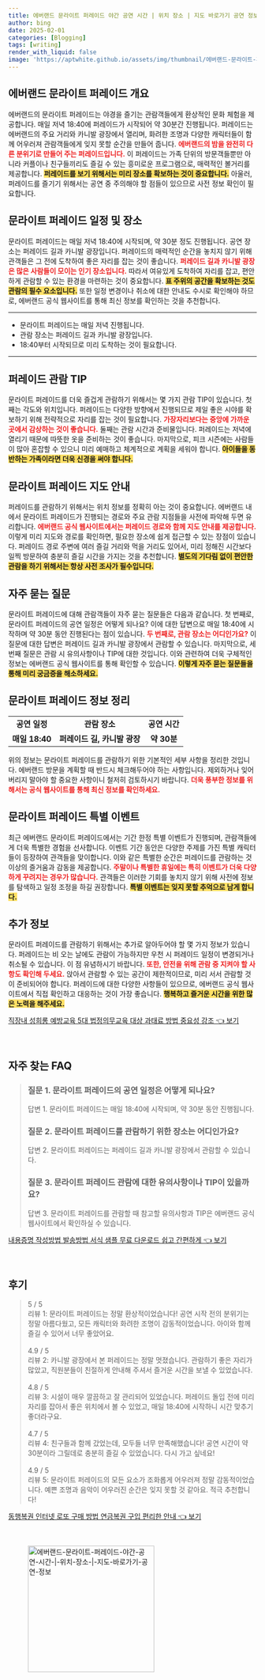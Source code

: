 ```yaml
---
title: 에버랜드 문라이트 퍼레이드 야간 공연 시간 | 위치 장소 | 지도 바로가기 공연 정보
author: bing
date: 2025-02-01
categories: [Blogging]
tags: [writing]
render_with_liquid: false
image: 'https://aptwhite.github.io/assets/img/thumbnail/에버랜드-문라이트-퍼레이드-야간-공연-시간-|-위치-장소-|-지도-바로가기-공연-정보.webp'
---
```



<h2 id='에버랜드_문라이트_퍼레이드_개요'>에버랜드 문라이트 퍼레이드 개요</h2>

<p>에버랜드의 문라이트 퍼레이드는 야경을 즐기는 관람객들에게 환상적인 문화 체험을 제공합니다. 매일 저녁 18:40에 퍼레이드가 시작되어 약 30분간 진행됩니다. 퍼레이드는 에버랜드의 주요 거리와 카니발 광장에서 열리며, 화려한 조명과 다양한 캐릭터들이 함께 어우러져 관람객들에게 잊지 못할 순간을 만들어 줍니다. <b><span style="color: #ee2323;">에버랜드의 밤을 완전히 다른 분위기로 만들어 주는 퍼레이드입니다.</span></b> 이 퍼레이드는 가족 단위의 방문객들뿐만 아니라 커플이나 친구들끼리도 즐길 수 있는 흥미로운 프로그램으로, 매력적인 볼거리를 제공합니다. <b><span style="background-color: #ffe066;">퍼레이드를 보기 위해서는 미리 장소를 확보하는 것이 중요합니다.</span></b> 아울러, 퍼레이드를 즐기기 위해서는 공연 중 주의해야 할 점들이 있으므로 사전 정보 확인이 필요합니다.</p>

<h2 id='문라이트_퍼레이드_일정_및_장소'>문라이트 퍼레이드 일정 및 장소</h2>

<p>문라이트 퍼레이드는 매일 저녁 18:40에 시작되며, 약 30분 정도 진행됩니다. 공연 장소는 퍼레이드 길과 카니발 광장입니다. 퍼레이드의 매력적인 순간을 놓치지 않기 위해 관객들은 그 전에 도착하여 좋은 자리를 잡는 것이 좋습니다. <b><span style="color: #ee2323;">퍼레이드 길과 카니발 광장은 많은 사람들이 모이는 인기 장소입니다.</span></b> 따라서 여유있게 도착하여 자리를 잡고, 편안하게 관람할 수 있는 환경을 마련하는 것이 중요합니다. <b><span style="background-color: #ffe066;">표 주위의 공간을 확보하는 것도 관람의 필수 요소입니다.</span></b> 또한 일정 변경이나 취소에 대한 안내도 수시로 확인해야 하므로, 에버랜드 공식 웹사이트를 통해 최신 정보를 확인하는 것을 추천합니다.</p>

<hr />

<ul>
    <li>문라이트 퍼레이드는 매일 저녁 진행됩니다.</li>
    <li>관람 장소는 퍼레이드 길과 카니발 광장입니다.</li>
    <li>18:40부터 시작되므로 미리 도착하는 것이 필요합니다.</li>
</ul>

<hr />

<h2 id='퍼레이드_관람_TIP'>퍼레이드 관람 TIP</h2>

<p>문라이트 퍼레이드를 더욱 즐겁게 관람하기 위해서는 몇 가지 관람 TIP이 있습니다. 첫째는 각도와 위치입니다. 퍼레이드는 다양한 방향에서 진행되므로 제일 좋은 시야를 확보하기 위해 전략적으로 자리를 잡는 것이 필요합니다. <b><span style="color: #ee2323;">가장자리보다는 중앙에 가까운 곳에서 감상하는 것이 좋습니다.</span></b> 둘째는 관람 시간과 준비물입니다. 퍼레이드는 저녁에 열리기 때문에 따뜻한 옷을 준비하는 것이 좋습니다. 마지막으로, 피크 시즌에는 사람들이 많아 혼잡할 수 있으니 미리 예매하고 체계적으로 계획을 세워야 합니다. <b><span style="background-color: #ffe066;">아이들을 동반하는 가족이라면 더욱 신경을 써야 합니다.</span></b></p>

<h2 id='문라이트_퍼레이드_지도_안내'>문라이트 퍼레이드 지도 안내</h2>

<p>퍼레이드를 관람하기 위해서는 위치 정보를 정확히 아는 것이 중요합니다. 에버랜드 내에서 문라이트 퍼레이드가 진행되는 경로와 주요 관람 지점들을 사전에 파악해 두면 유리합니다. <b><span style="color: #ee2323;">에버랜드 공식 웹사이트에서는 퍼레이드 경로와 함께 지도 안내를 제공합니다.</span></b> 이렇게 미리 지도와 경로를 확인하면, 필요한 장소에 쉽게 접근할 수 있는 장점이 있습니다. 퍼레이드 경로 주변에 여러 즐길 거리와 먹을 거리도 있어서, 미리 정해진 시간보다 일찍 방문하여 충분히 즐길 시간을 가지는 것을 추천합니다. <b><span style="background-color: #ffe066;">별도의 기다림 없이 편안한 관람을 하기 위해서는 항상 사전 조사가 필수입니다.</span></b></p>

<h2 id='자주_묻는_질문'>자주 묻는 질문</h2>

<p>문라이트 퍼레이드에 대해 관람객들이 자주 묻는 질문들은 다음과 같습니다. 첫 번째로, 문라이트 퍼레이드의 공연 일정은 어떻게 되나요? 이에 대한 답변으로 매일 18:40에 시작하며 약 30분 동안 진행된다는 점이 있습니다. <b><span style="color: #ee2323;">두 번째로, 관람 장소는 어디인가요?</span></b> 이 질문에 대한 답변은 퍼레이드 길과 카니발 광장에서 관람할 수 있습니다. 마지막으로, 세 번째 질문은 관람 시 유의사항이나 TIP에 대한 것입니다. 이와 관련하여 더욱 구체적인 정보는 에버랜드 공식 웹사이트를 통해 확인할 수 있습니다. <b><span style="background-color: #ffe066;">이렇게 자주 묻는 질문들을 통해 미리 궁금증을 해소하세요.</span></b></p>

<h2 id='문라이트_퍼레이드_정보_정리'>문라이트 퍼레이드 정보 정리</h2>

<table>
    <tr>
        <td style="text-align: center; height: 17px;"><b>공연 일정</b></td>
        <td style="text-align: center; height: 17px;"><b>관람 장소</b></td>
        <td style="text-align: center; height: 17px;"><b>공연 시간</b></td>
    </tr>
    <tr>
        <td style="text-align: center; height: 17px;"><b>매일 18:40</b></td>
        <td style="text-align: center; height: 17px;"><b>퍼레이드 길, 카니발 광장</b></td>
        <td style="text-align: center; height: 17px;"><b>약 30분</b></td>
    </tr>
</table>

<p>위의 정보는 문라이트 퍼레이드를 관람하기 위한 기본적인 세부 사항을 정리한 것입니다. 에버랜드 방문을 계획할 때 반드시 체크해두어야 하는 사항입니다. 제외하거나 잊어버리지 말아야 할 중요한 사항이니 철저히 검토하시기 바랍니다. <b><span style="color: #ee2323;">더욱 풍부한 정보를 위해서는 공식 웹사이트를 통해 최신 정보를 확인하세요.</span></b></p>

<h2 id='문라이트_퍼레이드_특별_이벤트'>문라이트 퍼레이드 특별 이벤트</h2>

<p>최근 에버랜드 문라이트 퍼레이드에서는 기간 한정 특별 이벤트가 진행되며, 관람객들에게 더욱 특별한 경험을 선사합니다. 이벤트 기간 동안은 다양한 주제를 가진 특별 캐릭터들이 등장하여 관객들을 맞이합니다. 이와 같은 특별한 순간은 퍼레이드를 관람하는 것 이상의 즐거움과 감동을 제공합니다. <b><span style="color: #ee2323;">주말이나 특별한 휴일에는 특히 이벤트가 더욱 다양하게 꾸려지는 경우가 많습니다.</span></b> 관객들은 이러한 기회를 놓치지 않기 위해 사전에 정보를 탐색하고 일정 조정을 하길 권장합니다. <b><span style="background-color: #ffe066;">특별 이벤트는 잊지 못할 추억으로 남게 합니다.</span></b></p>

<h2 id='추가_정보'>추가 정보</h2>

<p>문라이트 퍼레이드를 관람하기 위해서는 추가로 알아두어야 할 몇 가지 정보가 있습니다. 퍼레이드는 비 오는 날에도 관람이 가능하지만 우천 시 퍼레이드 일정이 변경되거나 취소될 수 있습니다. 이 점 유념하시기 바랍니다. <b><span style="color: #ee2323;">또한, 안전을 위해 관람 중 지켜야 할 사항도 확인해 두세요.</span></b> 앉아서 관람할 수 있는 공간이 제한적이므로, 미리 서서 관람할 것이 준비되어야 합니다. 퍼레이드에 대한 다양한 사항들이 있으므로, 에버랜드 공식 웹사이트에서 직접 확인하고 대응하는 것이 가장 좋습니다. <b><span style="background-color: #ffe066;">행복하고 즐거운 시간을 위한 많은 노력을 해주세요.</span></b></p>


<p><a class="click-button" title="직장내 성희롱 예방교육 5대 법정의무교육 대상 과태료 방법 중요성 강조" href="https://aptwhite.github.io/posts/%EC%A7%81%EC%9E%A5%EB%82%B4-%EC%84%B1%ED%9D%AC%EB%A1%B1-%EC%98%88%EB%B0%A9%EA%B5%90%EC%9C%A1-5%EB%8C%80-%EB%B2%95%EC%A0%95%EC%9D%98%EB%AC%B4%EA%B5%90%EC%9C%A1-%EB%8C%80%EC%83%81-%EA%B3%BC%ED%83%9C%EB%A3%8C-%EB%B0%A9%EB%B2%95-%EC%A4%91%EC%9A%94%EC%84%B1-%EA%B0%95%EC%A1%B0/" rel="dofollow">직장내 성희롱 예방교육 5대 법정의무교육 대상 과태료 방법 중요성 강조 👈 보기</a></p><br>
<h2 id='자주_찾는_FAQ'>자주 찾는 FAQ</h2>
<div itemscope="" itemtype="https://schema.org/FAQPage"> 
<blockquote> 
<div itemscope="" itemprop="mainEntity" itemtype="https://schema.org/Question"> 
<h3 itemprop="name">질문 1. 문라이트 퍼레이드의 공연 일정은 어떻게 되나요?</h3> 
<div itemscope="" itemprop="acceptedAnswer" itemtype="https://schema.org/Answer"> 
<span itemprop="text"> 
<p>답변 1. 문라이트 퍼레이드는 매일 18:40에 시작되며, 약 30분 동안 진행됩니다.</p> 
</span> 
</div> 
</div> 
<div itemscope="" itemprop="mainEntity" itemtype="https://schema.org/Question"> 
<h3 itemprop="name">질문 2. 문라이트 퍼레이드를 관람하기 위한 장소는 어디인가요?</h3> 
<div itemscope="" itemprop="acceptedAnswer" itemtype="https://schema.org/Answer"> 
<span itemprop="text"> 
<p>답변 2. 문라이트 퍼레이드는 퍼레이드 길과 카니발 광장에서 관람할 수 있습니다.</p> 
</span> 
</div> 
</div> 
<div itemscope="" itemprop="mainEntity" itemtype="https://schema.org/Question"> 
<h3 itemprop="name">질문 3. 문라이트 퍼레이드 관람에 대한 유의사항이나 TIP이 있을까요?</h3> 
<div itemscope="" itemprop="acceptedAnswer" itemtype="https://schema.org/Answer"> 
<span itemprop="text"> 
<p>답변 3. 문라이트 퍼레이드를 관람할 때 참고할 유의사항과 TIP은 에버랜드 공식 웹사이트에서 확인하실 수 있습니다.</p> 
</span> 
</div> 
</div> 
</blockquote> 
</div>
<p><a class="click-button" title="내용증명 작성방법 발송방법 서식 샘플 무료 다운로드 쉽고 간편하게" href="https://aptwhite.github.io/posts/%EB%82%B4%EC%9A%A9%EC%A6%9D%EB%AA%85-%EC%9E%91%EC%84%B1%EB%B0%A9%EB%B2%95-%EB%B0%9C%EC%86%A1%EB%B0%A9%EB%B2%95-%EC%84%9C%EC%8B%9D-%EC%83%98%ED%94%8C-%EB%AC%B4%EB%A3%8C-%EB%8B%A4%EC%9A%B4%EB%A1%9C%EB%93%9C-%EC%89%BD%EA%B3%A0-%EA%B0%84%ED%8E%B8%ED%95%98%EA%B2%8C/" rel="dofollow">내용증명 작성방법 발송방법 서식 샘플 무료 다운로드 쉽고 간편하게 👈 보기</a></p><br>
<h2 id='후기'>후기</h2>
<div itemscope itemtype="https://schema.org/Product">
  <blockquote>
  <div itemprop="review" itemscope itemtype="https://schema.org/Review">
      <div itemprop="reviewRating" itemscope itemtype="https://schema.org/Rating"> <span itemprop="ratingValue">5</span> / <span itemprop="bestRating">5</span> </div>
      <span itemprop="reviewBody">리뷰 1: 문라이트 퍼레이드는 정말 환상적이었습니다! 공연 시작 전의 분위기는 정말 아름다웠고, 모든 캐릭터와 화려한 조명이 감동적이었습니다. 아이와 함께 즐길 수 있어서 너무 좋았어요.</span>
  </div>
  <br>
  <div itemprop="review" itemscope itemtype="https://schema.org/Review">
      <div itemprop="reviewRating" itemscope itemtype="https://schema.org/Rating"> <span itemprop="ratingValue">4.9</span> / <span itemprop="bestRating">5</span> </div>
      <span itemprop="reviewBody">리뷰 2: 카니발 광장에서 본 퍼레이드는 정말 멋졌습니다. 관람하기 좋은 자리가 많았고, 직원분들이 친절하게 안내해 주셔서 즐거운 시간을 보낼 수 있었습니다.</span>
  </div>
  <br>
  <div itemprop="review" itemscope itemtype="https://schema.org/Review">
      <div itemprop="reviewRating" itemscope itemtype="https://schema.org/Rating"> <span itemprop="ratingValue">4.8</span> / <span itemprop="bestRating">5</span> </div>
      <span itemprop="reviewBody">리뷰 3: 시설이 매우 깔끔하고 잘 관리되어 있었습니다. 퍼레이드 돌입 전에 미리 자리를 잡아서 좋은 위치에서 볼 수 있었고, 매일 18:40에 시작하니 시간 맞추기 좋더라구요.</span>
  </div>
  <br>
  <div itemprop="review" itemscope itemtype="https://schema.org/Review">
      <div itemprop="reviewRating" itemscope itemtype="https://schema.org/Rating"> <span itemprop="ratingValue">4.7</span> / <span itemprop="bestRating">5</span> </div>
      <span itemprop="reviewBody">리뷰 4: 친구들과 함께 갔었는데, 모두들 너무 만족해했습니다! 공연 시간이 약 30분이라 그릴데로 충분히 즐길 수 있었습니다. 다시 가고 싶네요!</span>
  </div>
  <br>
  <div itemprop="review" itemscope itemtype="https://schema.org/Review">
      <div itemprop="reviewRating" itemscope itemtype="https://schema.org/Rating"> <span itemprop="ratingValue">4.9</span> / <span itemprop="bestRating">5</span> </div>
      <span itemprop="reviewBody">리뷰 5: 문라이트 퍼레이드의 모든 요소가 조화롭게 어우러져 정말 감동적이었습니다. 예쁜 조명과 음악이 어우러진 순간은 잊지 못할 것 같아요. 적극 추천합니다!</span>
  </div>
  </blockquote>
</div>
<p><a class="click-button" title="동행복권 인터넷 로또 구매 방법 연금복권 구입 편리한 안내" href="https://aptwhite.github.io/posts/%EB%8F%99%ED%96%89%EB%B3%B5%EA%B6%8C-%EC%9D%B8%ED%84%B0%EB%84%B7-%EB%A1%9C%EB%98%90-%EA%B5%AC%EB%A7%A4-%EB%B0%A9%EB%B2%95-%EC%97%B0%EA%B8%88%EB%B3%B5%EA%B6%8C-%EA%B5%AC%EC%9E%85-%ED%8E%B8%EB%A6%AC%ED%95%9C-%EC%95%88%EB%82%B4/" rel="dofollow">동행복권 인터넷 로또 구매 방법 연금복권 구입 편리한 안내 👈 보기</a></p><br>
<figure class="image"><img src="https://aptwhite.github.io/assets/img/thumbnail/에버랜드-문라이트-퍼레이드-야간-공연-시간-|-위치-장소-|-지도-바로가기-공연-정보.webp" alt="에버랜드-문라이트-퍼레이드-야간-공연-시간-|-위치-장소-|-지도-바로가기-공연-정보" width="256" height="256"></figure>